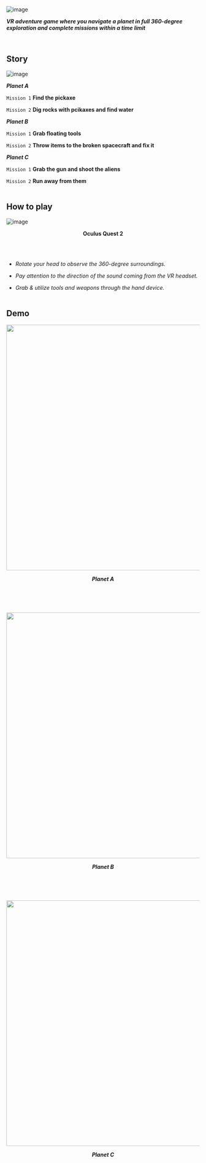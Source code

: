 ![image](https://github.com/SpaceOdyssey2023/SpaceOdyssey/assets/79262676/303be213-6096-47a1-b6f5-1ec7e2d0bebb)

<p><em><b>VR adventure game where you navigate a planet in full 360-degree exploration and complete missions within a time limit</b></em></p>
<br>

## Story

![image](https://github.com/SpaceOdyssey2023/SpaceOdyssey/assets/79262676/8951cdda-2233-4c04-9bd3-b00461697eb1)

<p><em><b>Planet A</b></em></p>

`Mission 1` **Find the pickaxe**

`Mission 2` **Dig rocks with pcikaxes and find water**

<p><em><b>Planet B</b></em></p>

`Mission 1` **Grab floating tools**

`Mission 2` **Throw items to the broken spacecraft and fix it**

<p><em><b>Planet C</b></em></p>

`Mission 1` **Grab the gun and shoot the aliens**

`Mission 2` **Run away from them**
<br><br>

## How to play

![image](https://github.com/SpaceOdyssey2023/SpaceOdyssey/assets/79262676/a1672298-05ec-4a90-909e-5e58c4ad4ebb)

<p align="center"><b>Oculus Quest 2</b></p>
<br><br>

* *Rotate your head to observe the 360-degree surroundings.*

* *Pay attention to the direction of the sound coming from the VR headset.*

* *Grab & utilize tools and weapons through the hand device.*
<br><br>

## Demo

<p align="center"><img src="https://github.com/SpaceOdyssey2023/SpaceOdyssey/assets/79262676/a0f3a6b4-7376-4556-9ef5-fa5ec214acf8" width="640"></p>
<p align="center"><em><b>Planet A</b></em></p>
<br><br><br>
<p align="center"><img src="https://github.com/SpaceOdyssey2023/SpaceOdyssey/assets/79262676/8ab65224-da74-40b0-acc7-66658d0b7887" width="640"></p>
<p align="center"><em><b>Planet B</b></em></p>
<br><br><br>
<p align="center"><img src="https://github.com/SpaceOdyssey2023/SpaceOdyssey/assets/79262676/d65d0609-be23-4967-a1ad-efe91643631c" width="640"></p>
<p align="center"><em><b>Planet C</b></em></p>
<br><br>
